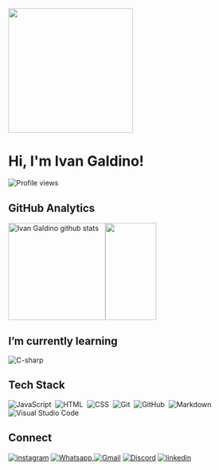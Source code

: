 ##

<img height="250em" src="https://grupoeasytech.com.br/wp-content/uploads/Artboard-1banner-blog.png"/>
<h1 align="left">Hi, I'm Ivan Galdino!</h1>
<p align="left"> <img src="https://komarev.com/ghpvc/?username=LordIPGo&color=red" alt="Profile views" /> </p>

## GitHub Analytics

<div>  
<img height="195px" src="https://github-readme-stats.vercel.app/api?username=LordIPG&show_icons=true&count_private=true&hide_border=false&title_color=6A5ACD&icon_color=6A5ACD&text_color=000000&bg_color=transparent" alt="Ivan Galdino github stats" /><img width="45%" height="195px" src="https://github-readme-stats.vercel.app/api/top-langs/?username=LordIPG&layout=compact&hide_border=false&title_color=6A5ACD&text_color=000000&bg_color=tranparent" />
</div>

## I’m currently learning

<div style="display: inline_block">
 <img align="center" src="https://img.shields.io/badge/-C Sharp-4F4F4F?style=flat&logo=Csharp&logoColor=228B22" alt="C-sharp"/>
</div>

## Tech Stack

![JavaScript](https://img.shields.io/badge/-JavaScript-4F4F4F?style=flat&logo=javascript)&nbsp;
![HTML](https://img.shields.io/badge/-HTML-4F4F4F?style=flat&logo=HTML5)&nbsp;
![CSS](https://img.shields.io/badge/-CSS-4F4F4F?style=flat&logo=CSS3&logoColor=1572B6)&nbsp;
![Git](https://img.shields.io/badge/-Git-4F4F4F?style=flat&logo=git)&nbsp;
![GitHub](https://img.shields.io/badge/-GitHub-4F4F4F?style=flat&logo=github)&nbsp;
![Markdown](https://img.shields.io/badge/-Markdown-4F4F4F?style=flat&logo=markdown)&nbsp;
![Visual Studio Code](https://img.shields.io/badge/-Visual%20Studio%20Code-4F4F4F?style=flat&logo=visual-studio-code&logoColor=007ACC)&nbsp;

## Connect

<a href="https://instagram.com/ivan_log?igshid=NGExMmI2YTkyZg==" target="_blank"><img align="center" src="https://img.shields.io/badge/-Instagram-4F4F4F?style=flat&logo=instagram" alt="instagram"/></a>
<a href="https://wa.me/5548996038880?text=Oi%2C+tudo+bem%3F" target="_blank"><img align="center" src="https://img.shields.io/badge/-Whatsapp-4F4F4F?style=flat&logo=Whatsapp" alt="Whatsapp"/>
<a href="mailto:vivamaisivangaldino@gmail.com" target="_blank"><img align="center" src="https://img.shields.io/badge/-Gmail-4F4F4F?style=flat&logo=Gmail" alt="Gmail"/></a>
<a href="" target="_blank"><img align="center" src="https://img.shields.io/badge/-Discord-4F4F4F?style=flat&logo=Discord" alt="Discord"/></a>
<a href="" target="_blank"><img align="center" src="https://img.shields.io/badge/-linkedin-4F4F4F?style=flat&logo=linkedin" alt="linkedin"/></a>

